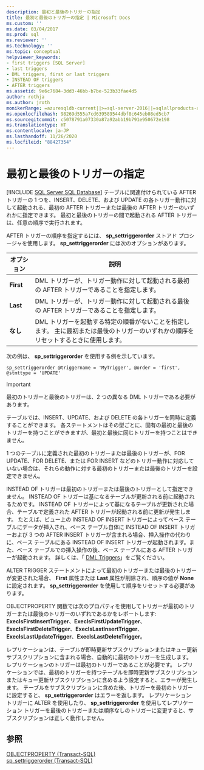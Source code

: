 ```yaml
---
description: 最初と最後のトリガーの指定
title: 最初と最後のトリガーの指定 | Microsoft Docs
ms.custom: ''
ms.date: 03/04/2017
ms.prod: sql
ms.reviewer: ''
ms.technology: ''
ms.topic: conceptual
helpviewer_keywords:
- first triggers [SQL Server]
- last triggers
- DML triggers, first or last triggers
- INSTEAD OF triggers
- AFTER triggers
ms.assetid: 9e6c7684-3dd3-46bb-b7be-523b33fae4d5
author: rothja
ms.author: jroth
monikerRange: =azuresqldb-current||>=sql-server-2016||=sqlallproducts-allversions||>=sql-server-linux-2017||=azuresqldb-mi-current
ms.openlocfilehash: 98269d555a7cd639589544dbf8c645eb08ed5cb7
ms.sourcegitcommit: c5078791a07330a87a92abb19b791e950672e198
ms.translationtype: HT
ms.contentlocale: ja-JP
ms.lasthandoff: 11/26/2020
ms.locfileid: "88427354"
---
```

# <a name="specify-first-and-last-triggers"></a>最初と最後のトリガーの指定
[!INCLUDE [SQL Server SQL Database](../../includes/applies-to-version/sql-asdb.md)]
  テーブルに関連付けられている AFTER トリガーの 1 つを、INSERT、DELETE、および UPDATE の各トリガー動作に対して起動される、最初の AFTER トリガーまたは最後の AFTER トリガーのいずれかに指定できます。 最初と最後のトリガーの間で起動される AFTER トリガーは、任意の順序で実行されます。  
  
 AFTER トリガーの順序を指定するには、 **sp_settriggerorder** ストアド プロシージャを使用します。 **sp_settriggerorder** には次のオプションがあります。  
  
|オプション|説明|  
|------------|-----------------|  
|**First**|DML トリガーが、トリガー動作に対して起動される最初の AFTER トリガーであることを指定します。|  
|**Last**|DML トリガーが、トリガー動作に対して起動される最後の AFTER トリガーであることを指定します。|  
|**なし**|DML トリガーを起動する特定の順番がないことを指定します。 主に最初または最後のトリガーのいずれかの順序をリセットするときに使用します。|  
  
 次の例は、 **sp_settriggerorder** を使用する例を示しています。  
  
```  
sp_settriggerorder @triggername = 'MyTrigger', @order = 'first', @stmttype = 'UPDATE'  
```  
  
> [!IMPORTANT]  
>  最初のトリガーと最後のトリガーは、2 つの異なる DML トリガーである必要があります。  
  
 テーブルでは、INSERT、UPDATE、および DELETE の各トリガーを同時に定義することができます。 各ステートメントはその型ごとに、固有の最初と最後のトリガーを持つことができますが、最初と最後に同じトリガーを持つことはできません。  
  
 1 つのテーブルに定義された最初のトリガーまたは最後のトリガーが、FOR UPDATE、FOR DELETE、または FOR INSERT などのトリガー動作に対応していない場合は、それらの動作に対する最初のトリガーまたは最後のトリガーを設定できません。  
  
 INSTEAD OF トリガーは最初のトリガーまたは最後のトリガーとして指定できません。 INSTEAD OF トリガーは基になるテーブルが更新される前に起動されるためです。 INSTEAD OF トリガーによって基になるテーブルが更新された場合、テーブルで定義された AFTER トリガーが起動される前に更新が発生します。 たとえば、ビュー上の INSTEAD OF INSERT トリガーによってベース テーブルにデータが挿入され、ベース テーブル自体に INSTEAD OF INSERT トリガーおよび 3 つの AFTER INSERT トリガーが含まれる場合、挿入操作の代わりに、ベース テーブルにある INSTEAD OF INSERT トリガーが起動されます。また、ベース テーブルでの挿入操作の後、ベース テーブルにある AFTER トリガーが起動されます。 詳しくは、「 [DML Triggers](../../relational-databases/triggers/dml-triggers.md)」をご覧ください。  
  
 ALTER TRIGGER ステートメントによって最初のトリガーまたは最後のトリガーが変更された場合、 **First** 属性または **Last** 属性が削除され、順序の値が **None** に設定されます。 **sp_settriggerorder** を使用して順序をリセットする必要があります。  
  
 OBJECTPROPERTY 関数では次のプロパティを使用してトリガーが最初のトリガーまたは最後のトリガーのいずれであるかをレポートします: **ExecIsFirstInsertTrigger**、**ExecIsFirstUpdateTrigger**、**ExecIsFirstDeleteTrigger**、**ExecIsLastInsertTrigger**、**ExecIsLastUpdateTrigger**、**ExecIsLastDeleteTrigger**。  
  
 レプリケーションは、テーブルが即時更新サブスクリプションまたはキュー更新サブスクリプションに含まれる場合、自動的に最初のトリガーを生成します。 レプリケーションのトリガーは最初のトリガーであることが必要です。 レプリケーションでは、最初のトリガーを持つテーブルを即時更新サブスクリプションまたはキュー更新サブスクリプションに含めるよう設定すると、エラーが発生します。 テーブルをサブスクリプションに含めた後、トリガーを最初のトリガーに設定すると、 **sp_settriggerorder** はエラーを返します。 レプリケーション トリガーに ALTER を使用したり、 **sp_settriggerorder** を使用してレプリケーション トリガーを最後のトリガーまたは順序なしのトリガーに変更すると、サブスクリプションは正しく動作しません。  
  
## <a name="see-also"></a>参照  
 [OBJECTPROPERTY &#40;Transact-SQL&#41;](../../t-sql/functions/objectproperty-transact-sql.md)   
 [sp_settriggerorder &#40;Transact-SQL&#41;](../../relational-databases/system-stored-procedures/sp-settriggerorder-transact-sql.md)  
  
  
